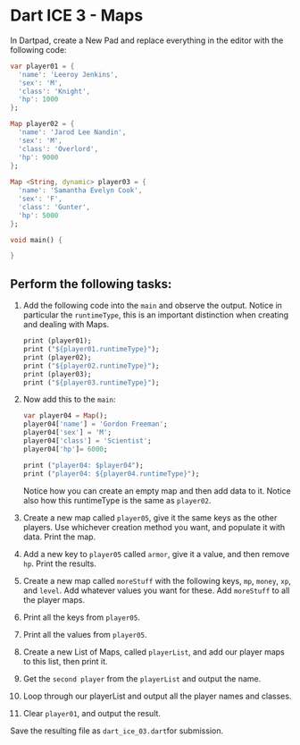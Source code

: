 # Dart ICE 3 - Maps

In Dartpad, create a New Pad and replace everything in the editor with the following code:

```dart
var player01 = {
  'name': 'Leeroy Jenkins',
  'sex': 'M',
  'class': 'Knight',
  'hp': 1000
};

Map player02 = {
  'name': 'Jarod Lee Nandin',
  'sex': 'M',
  'class': 'Overlord',
  'hp': 9000
};
  
Map <String, dynamic> player03 = {
  'name': 'Samantha Evelyn Cook',
  'sex': 'F',
  'class': 'Gunter',
  'hp': 5000
};

void main() {

}

```

## Perform the following tasks: ##

1. Add the following code into the `main` and observe the output. Notice in particular the `runtimeType`, this is an important distinction when creating and dealing with Maps.
    ```dart
    print (player01);
    print ("${player01.runtimeType}");
    print (player02);
    print ("${player02.runtimeType}");
    print (player03);
    print ("${player03.runtimeType}");
    ```
1. Now add this to the `main`:
    ```dart
    var player04 = Map();
    player04['name'] = 'Gordon Freeman';
    player04['sex'] = 'M';
    player04['class'] = 'Scientist';
    player04['hp']= 6000;

    print ("player04: $player04");
    print ("player04: ${player04.runtimeType}");
    ```
    Notice how you can create an empty map and then add data to it. Notice also how this runtimeType is the same as `player02`.

1. Create a new map called `player05`, give it the same keys as the other players. Use whichever creation method you want, and populate it with data. Print the map.

1. Add a new key to `player05` called `armor`, give it a value, and then remove `hp`. Print the results.

1. Create a new map called `moreStuff` with the following keys, `mp`, `money`, `xp`, and `level`. Add whatever values you want for these. Add `moreStuff` to all the player maps.

1. Print all the keys from `player05`.

1. Print all the values from `player05`.

1. Create a new List of Maps, called `playerList`, and add our player maps to this list, then print it.

1. Get the `second player` from the `playerList` and output the name.

1. Loop through our playerList and output all the player names and classes.    
    
1. Clear `player01`, and output the result.

Save the resulting file as `dart_ice_03.dart`for submission.
